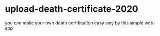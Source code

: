 # upload-death-certificate-2020
you can make your own death certification easy way by this simple web-app
